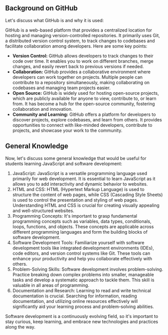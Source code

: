 ## Background on GitHub

Let's discuss what GitHub is and why it is used:

GitHub is a web-based platform that provides a centralized location for hosting and managing version-controlled repositories. It primarily uses Git, a distributed version control system, to track changes to codebases and facilitate collaboration among developers. Here are some key points:

- **Version Control:** GitHub allows developers to track changes to their code over time. It enables you to work on different branches, merge changes, and easily revert back to previous versions if needed.
- **Collaboration:** GitHub provides a collaborative environment where developers can work together on projects. Multiple people can contribute to a repository simultaneously, making collaborating on codebases and managing team projects easier.
- **Open Source:** GitHub is widely used for hosting open-source projects, which are publicly available for anyone to view, contribute to, or learn from. It has become a hub for the open-source community, fostering collaboration and innovation.
- **Community and Learning:** GitHub offers a platform for developers to discover projects, explore codebases, and learn from others. It provides opportunities to connect with like-minded developers, contribute to projects, and showcase your work to the community.

## General Knowledge

Now, let's discuss some general knowledge that would be useful for students learning JavaScript and software development:

1. JavaScript: JavaScript is a versatile programming language used primarily for web development. It is essential to learn JavaScript as it allows you to add interactivity and dynamic behavior to websites.
2. HTML and CSS: HTML (Hypertext Markup Language) is used to structure the content of web pages, while CSS (Cascading Style Sheets) is used to control the presentation and styling of web pages. Understanding HTML and CSS is crucial for creating visually appealing and well-structured websites.
3. Programming Concepts: It's important to grasp fundamental programming concepts such as variables, data types, conditionals, loops, functions, and objects. These concepts are applicable across different programming languages and form the building blocks of software development.
4. Software Development Tools: Familiarize yourself with software development tools like integrated development environments (IDEs), code editors, and version control systems like Git. These tools can enhance your productivity and help you collaborate effectively with others.
5. Problem-Solving Skills: Software development involves problem-solving. Practice breaking down complex problems into smaller, manageable tasks and develop a systematic approach to tackle them. This skill is valuable in all areas of programming.
6. Documentation and Research: Learning to read and write technical documentation is crucial. Searching for information, reading documentation, and utilizing online resources effectively will significantly aid your learning process and problem-solving abilities.
   <br>

Software development is a continuously evolving field, so it's important to stay curious, keep learning, and embrace new technologies and practices along the way.
